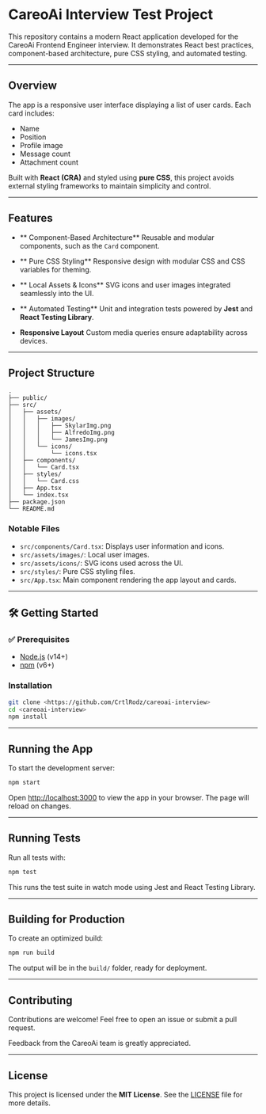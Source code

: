 # CareoAi Interview Test Project

This repository contains a modern React application developed for the CareoAi Frontend Engineer interview. It demonstrates React best practices, component-based architecture, pure CSS styling, and automated testing.

---

##  Overview

The app is a responsive user interface displaying a list of user cards. Each card includes:

- Name
- Position
- Profile image
- Message count
- Attachment count

Built with **React (CRA)** and styled using **pure CSS**, this project avoids external styling frameworks to maintain simplicity and control.

---

##  Features

- ** Component-Based Architecture**
  Reusable and modular components, such as the `Card` component.

- ** Pure CSS Styling**
  Responsive design with modular CSS and CSS variables for theming.

- ** Local Assets & Icons**
  SVG icons and user images integrated seamlessly into the UI.

- ** Automated Testing**
  Unit and integration tests powered by **Jest** and **React Testing Library**.

- **Responsive Layout**
  Custom media queries ensure adaptability across devices.

---

##  Project Structure

```
.
├── public/
├── src/
│   ├── assets/
│   │   ├── images/
│   │   │   ├── SkylarImg.png
│   │   │   ├── AlfredoImg.png
│   │   │   └── JamesImg.png
│   │   └── icons/
│   │       └── icons.tsx
│   ├── components/
│   │   └── Card.tsx
│   ├── styles/
│   │   └── Card.css
│   ├── App.tsx
│   └── index.tsx
├── package.json
└── README.md
```

### Notable Files

- `src/components/Card.tsx`: Displays user information and icons.
- `src/assets/images/`: Local user images.
- `src/assets/icons/`: SVG icons used across the UI.
- `src/styles/`: Pure CSS styling files.
- `src/App.tsx`: Main component rendering the app layout and cards.

---

## 🛠 Getting Started

### ✅ Prerequisites

- [Node.js](https://nodejs.org/) (v14+)
- [npm](https://www.npmjs.com/) (v6+)

###  Installation

```bash
git clone <https://github.com/CrtlRodz/careoai-interview>
cd <careoai-interview>
npm install
```

---

##  Running the App

To start the development server:

```bash
npm start
```

Open [http://localhost:3000](http://localhost:3000) to view the app in your browser. The page will reload on changes.

---

##  Running Tests

Run all tests with:

```bash
npm test
```

This runs the test suite in watch mode using Jest and React Testing Library.

---

##  Building for Production

To create an optimized build:

```bash
npm run build
```

The output will be in the `build/` folder, ready for deployment.

---

##  Contributing

Contributions are welcome!
Feel free to open an issue or submit a pull request.

Feedback from the CareoAi team is greatly appreciated.

---

##  License

This project is licensed under the **MIT License**.
See the [LICENSE](./LICENSE) file for more details.
